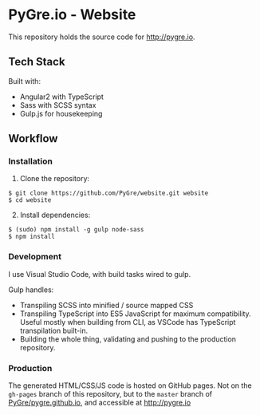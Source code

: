 # PyGre.io - Website

This repository holds the source code for http://pygre.io.

## Tech Stack

Built with:

* Angular2 with TypeScript
* Sass with SCSS syntax
* Gulp.js for housekeeping

## Workflow

### Installation

1. Clone the repository:
```
$ git clone https://github.com/PyGre/website.git website
$ cd website
```
2. Install dependencies:
```
$ (sudo) npm install -g gulp node-sass
$ npm install
```

### Development

I use Visual Studio Code, with build tasks wired to gulp.

Gulp handles:
* Transpiling SCSS into minified / source mapped CSS
* Transpiling TypeScript into ES5 JavaScript for maximum compatibility. Useful
mostly when building from CLI, as VSCode has TypeScript transpilation built-in.
* Building the whole thing, validating and pushing to the production repository.

### Production

The generated HTML/CSS/JS code is hosted on GitHub pages. Not on the `gh-pages`
branch of this repository, but to the `master` branch of
[PyGre/pygre.github.io](https://github.com/PyGre/pygre.github.io),
and accessible at http://pygre.io
